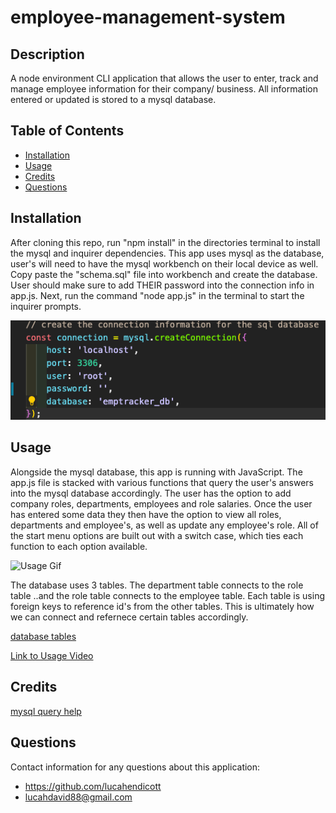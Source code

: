 # employee-management-system  

## Description  
A node environment CLI application that allows the user to enter, track and manage employee information for their company/ business. All information entered or updated is stored to a mysql database.    

## Table of Contents  
* [Installation](#installation)  
* [Usage](#usage)  
* [Credits](#credits)   
* [Questions](#questions)  

## Installation  
After cloning this repo, run "npm install" in the directories terminal to install the mysql and inquirer dependencies. This app uses mysql as the database, user's will need to have the mysql workbench on their local device as well. Copy paste the "schema.sql" file into workbench and create the database. User should make sure to add THEIR password into the connection info in app.js. Next, run the command "node app.js" in the terminal to start the inquirer prompts. 

![Connection code clip](assets/images/connection-clip.jpg)

## Usage  
Alongside the mysql database, this app is running with JavaScript. The app.js file is stacked with various functions that query the user's answers into the mysql database accordingly. The user has the option to add company roles, departments, employees and role salaries. Once the user has entered some data they then have the option to view all roles, departments and employee's, as well as update any employee's role. All of the start menu options are built out with a switch case, which ties each function to each option available.   

![Usage Gif](assets/images/employee-tracker-vid.gif)

The database uses 3 tables. The department table connects to the role table ..and the role table connects to the employee table. Each table is using foreign keys to reference id's from the other tables. This is ultimately how we can connect and refernece certain tables accordingly.

[database tables]()

[Link to Usage Video](https://drive.google.com/file/d/1adl-psBK1f430o9ELQyOSb24opGNHudo/view?usp=sharing)

## Credits  
[mysql query help](https://www.tutorialspoint.com/mysql/mysql-update-query.htm)

## Questions  
Contact information for any questions about this application:
* https://github.com/lucahendicott  
* lucahdavid88@gmail.com  

